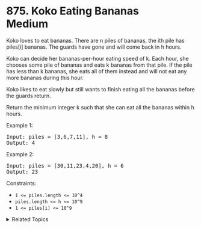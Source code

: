 # 875. Koko Eating Bananas<br> Medium

Koko loves to eat bananas. There are n piles of bananas, the ith pile has piles[i] bananas. The guards have gone and will come back in h hours.

Koko can decide her bananas-per-hour eating speed of k. Each hour, she chooses some pile of bananas and eats k bananas from that pile. If the pile has less than k bananas, she eats all of them instead and will not eat any more bananas during this hour.

Koko likes to eat slowly but still wants to finish eating all the bananas before the guards return.

Return the minimum integer k such that she can eat all the bananas within h hours.


Example 1:

<pre>
Input: piles = [3,6,7,11], h = 8
Output: 4
</pre>

Example 2:

<pre>
Input: piles = [30,11,23,4,20], h = 6
Output: 23
</pre>

Constraints:

- `1 <= piles.length <= 10^4`
- `piles.length <= h <= 10^9`
- `1 <= piles[i] <= 10^9`

<details>

<summary> Related Topics </summary>

-   `Binary Search`

</details>